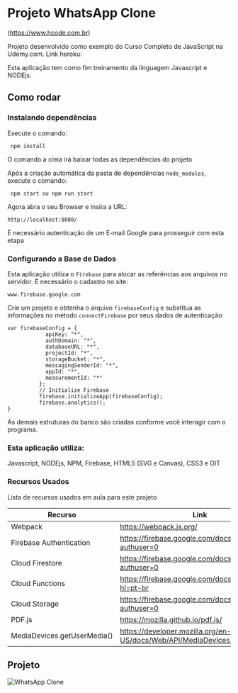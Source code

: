 # Projeto WhatsApp Clone

(https://www.hcode.com.br)

Projeto desenvolvido como exemplo do Curso Completo de JavaScript na Udemy.com.
Link heroku:

Esta aplicação tem como fim treinamento da linguagem Javascript e NODEjs.

## Como rodar

### Instalando dependências

Execute o comando:
```
 npm install
```
O comando a cima irá baixar todas as dependências do projeto

Após a criação automática da pasta de dependências `node_modules`, execute o comando:
```
 npm start ou npm run start
```
Agora abra o seu Browser e insira a URL:
```
http://localhost:8080/
```
É necessário autenticação de um E-mail Google para prosseguir com esta etapa

### Configurando a Base de Dados

Esta aplicação utiliza o `Firebase` para alocar as referências aos arquivos no servidor.
É necessário o cadastro no site:
```
www.firebase.google.com
```

Crie um projeto e obtenha o arquivo `firebaseConfig` e substitua as informações no método `connectFirebase` por seus dados de autenticação:
```
var firebaseConfig = {
            apiKey: "*",
            authDomain: "*",
            databaseURL: "*",
            projectId: "*",
            storageBucket: "*",
            messagingSenderId: "*",
            appId: "*",
            measurementId: "*"
          };
          // Initialize Firebase
          firebase.initializeApp(firebaseConfig);
          firebase.analytics();
}

```

As demais estruturas do banco são criadas conforme você interagir com o programa.

### Esta aplicação utiliza: 

Javascript, NODEjs, NPM, Firebase, HTML5 (SVG e Canvas), CSS3 e GIT

### Recursos Usados

Lista de recursos usados em aula para este projeto

| Recurso | Link |
| ------ | ------ |
| Webpack | https://webpack.js.org/ |
| Firebase Authentication | https://firebase.google.com/docs/auth/?authuser=0 |
| Cloud Firestore | https://firebase.google.com/docs/firestore/?authuser=0 |
| Cloud Functions | https://firebase.google.com/docs/functions/?hl=pt-br |
| Cloud Storage | https://firebase.google.com/docs/storage/?authuser=0 |
| PDF.js | https://mozilla.github.io/pdf.js/ |
| MediaDevices.getUserMedia() | https://developer.mozilla.org/en-US/docs/Web/API/MediaDevices/getUserMedia |

## Projeto
![WhatsApp Clone](https://firebasestorage.googleapis.com/v0/b/hcode-com-br.appspot.com/o/whatsapp.jpg?alt=media&token=5fc78e3b-4871-424f-abfa-b765f2515d0c)
